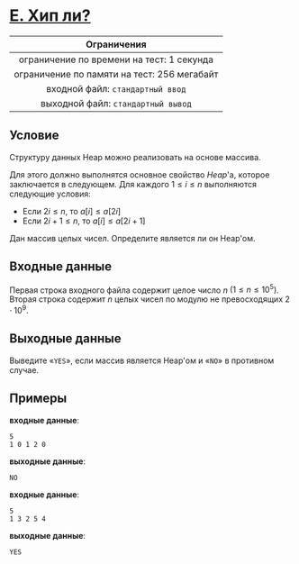 # [E. Хип ли?](E.cpp)

| Ограничения                                 |
|:-------------------------------------------:|
| ограничение по времени на тест: 1 секунда   |
| ограничение по памяти на тест: 256 мегабайт |
| входной файл: `стандартный ввод`            |
| выходной файл: `стандартный вывод`          |

## Условие

Структуру данных Heap можно реализовать на основе массива.

Для этого должно выполнятся основное свойство *Heap*'a, которое заключается в следующем. Для каждого $1 \leqslant i \leqslant n$ выполняются следующие условия:

* Если $2i \leqslant n$, то $a[i] \leqslant a[2i]$
* Если $2i + 1 \leqslant n$, то $a[i] \leqslant a[2i + 1]$

Дан массив целых чисел. Определите является ли он Heap'ом.

## Входные данные

Первая строка входного файла содержит целое число $n$ $(1 \leqslant n \leqslant 10^{5})$. Вторая строка содержит $n$ целых чисел по модулю не превосходящих $2 \cdot 10^{9}$.

## Выходные данные

Выведите «`YES`», если массив является Heap'ом и «`NO`» в противном случае.

## Примеры

**входные данные**:

```text
5
1 0 1 2 0
```

**выходные данные**:

```text
NO
```

**входные данные**:

```text
5
1 3 2 5 4
```

**выходные данные**:

```text
YES
```
